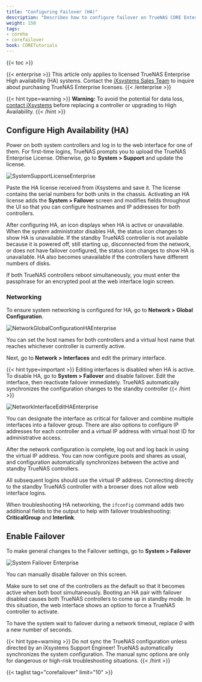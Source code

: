 ```yaml
---
title: "Configuring Failover (HA)"
description: "Describes how to configure failover on TrueNAS CORE Enterprise."
weight: 150
tags:
- coreha
- corefailover
book: CORETutorials
---
```


{{< toc >}}

{{< enterprise >}}
This article only applies to licensed TrueNAS Enterprise High availability (HA) systems.
Contact the [iXsystems Sales Team](mailto:sales@ixsystems.com) to inquire about purchasing TrueNAS Enterprise licenses.
{{< /enterprise >}}

{{< hint type=warning >}}
**Warning:**
To avoid the potential for data loss, [contact iXsystems](https://www.truenas.com/contact-us/) before replacing a controller or upgrading to High Availability.
{{< /hint >}}

## Configure High Availability (HA)

Power on both system controllers and log in to the web interface for one of them.
For first-time logins, TrueNAS prompts you to upload the TrueNAS Enterprise License.
Otherwise, go to **System > Support** and update the license.

![SystemSupportLicenseEnterprise](/images/CORE/System/SystemSupportLicenseEnterprise.png "Enterprise License")

Paste the HA license received from iXsystems and save it.
The license contains the serial numbers for both units in the chassis.
Activating an HA license adds the **System > Failover** screen and modifies fields throughout the UI so that you can configure hostnames and IP addresses for both controllers.

After configuring HA, an icon displays when HA is active or unavailable.
When the system administrator disables HA, the status icon changes to show HA is unavailable.
If the standby TrueNAS controller is not available because it is powered off, still starting up, disconnected from the network, or does not have failover configured, the status icon changes to show HA is unavailable.
HA also becomes unavailable if the controllers have different numbers of disks.

If both TrueNAS controllers reboot simultaneously, you must enter the passphrase for an encrypted pool at the web interface login screen.

### Networking

To ensure system networking is configured for HA, go to **Network > Global Configuration**.

![NetworkGlobalConfigurationHAEnterprise](/images/CORE/Network/NetworkGlobalConfigurationHAEnterprise.png "Network Config for Enterprise HA")

You can set the host names for both controllers and a virtual host name that reaches whichever controller is currently active.

Next, go to **Network > Interfaces** and edit the primary interface.

{{< hint type=important >}}
Editing interfaces is disabled when HA is active.
To disable HA, go to **System > Failover** and disable failover.
Edit the interface, then reactivate failover immediately.
TrueNAS automatically synchronizes the configuration changes to the standby controller
{{< /hint >}}

![NetworkInterfaceEditHAEnterprise](/images/CORE/Network/NetworkInterfaceEditHAEnterprise.png "Network Interface Edit for Enterprise HA")

You can designate the interface as critical for failover and combine multiple interfaces into a failover group.
There are also options to configure IP addresses for each controller and a virtual IP address with virtual host ID for administrative access.

After the network configuration is complete, log out and log back in using the virtual IP address.
You can now configure pools and shares as usual, and configuration automatically synchronizes between the active and standby TrueNAS controllers.

All subsequent logins should use the virtual IP address.
Connecting directly to the standby TrueNAS controller with a browser does not allow web interface logins.

When troubleshooting HA networking, the <code>ifconfig</code> command adds two additional fields to the output to help with failover troubleshooting: **CriticalGroup** and **Interlink**.

## Enable Failover

To make general changes to the Failover settings, go to **System > Failover**

![System Failover Enterprise](/images/CORE/System/SystemFailoverEnterprise.png "HA Failover Options")

You can manually disable failover on this screen.

Make sure to set one of the controllers as the default so that it becomes active when both boot simultaneously.
Booting an HA pair with failover disabled causes both TrueNAS controllers to come up in standby mode.
In this situation, the web interface shows an option to force a TrueNAS controller to activate.

To have the system wait to failover during a network timeout, replace *0* with a new number of seconds.

{{< hint type=warning >}}
Do not sync the TrueNAS configuration unless directed by an iXsystems Support Engineer!
TrueNAS automatically synchronizes the system configuration. The manual sync options are only for dangerous or high-risk troubleshooting situations.
{{< /hint >}}

{{< taglist tag="corefailover" limit="10" >}}
